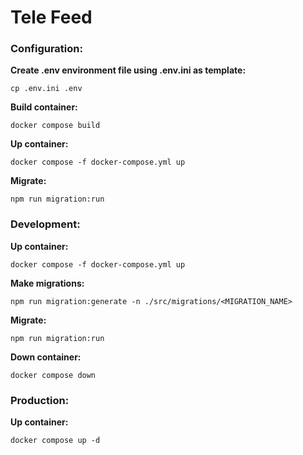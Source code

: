 # Tele Feed

### Configuration:

**Create .env environment file using .env.ini as template:**

`cp .env.ini .env`

**Build container:**

`docker compose build`

**Up container:**

`docker compose -f docker-compose.yml up`

**Migrate:**

`npm run migration:run`

### Development:

**Up container:**

`docker compose -f docker-compose.yml up`

**Make migrations:**

`npm run migration:generate -n ./src/migrations/<MIGRATION_NAME>`

**Migrate:**

`npm run migration:run`

**Down container:**

`docker compose down`

### Production:

**Up container:**

`docker compose up -d`
